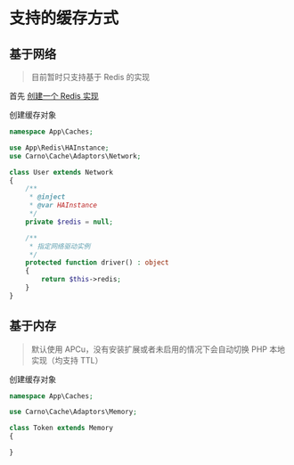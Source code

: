 # 支持的缓存方式

## 基于网络

> 目前暂时只支持基于 Redis 的实现

首先 [创建一个 Redis 实现](../redis/README.md)

创建缓存对象

```php
namespace App\Caches;

use App\Redis\HAInstance;
use Carno\Cache\Adaptors\Network;

class User extends Network
{
    /**
     * @inject
     * @var HAInstance
     */
    private $redis = null;

    /**
     * 指定网络驱动实例
     */
    protected function driver() : object
    {
        return $this->redis;
    }
}

```

## 基于内存

> 默认使用 APCu，没有安装扩展或者未启用的情况下会自动切换 PHP 本地实现（均支持 TTL）

创建缓存对象

```php
namespace App\Caches;

use Carno\Cache\Adaptors\Memory;

class Token extends Memory
{

}
```
